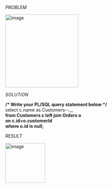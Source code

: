 *PROBLEM*

<img width="229" alt="image" src="https://github.com/monjima107/Oracle-SQL/assets/114062300/9a35e9a2-a673-4126-bdd5-508259a3484f">

*SOLUTION*

__/* Write your PL/SQL query statement below */__ <br>
select c.name as Customers--__ <br>
__from Customers c left join Orders o__ <br>
__on c.id=o.customerId__ <br>
__where o.id is null;__ <br>

*RESULT*

<img width="125" alt="image" src="https://github.com/monjima107/Oracle-SQL/assets/114062300/8493cd1b-29d3-4778-bafd-b10393c2fb87">
